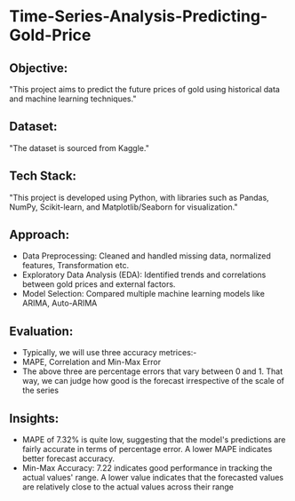 # Time-Series-Analysis-Predicting-Gold-Price

## Objective:
"This project aims to predict the future prices of gold using historical data and machine learning techniques."

## Dataset:
"The dataset is sourced from  Kaggle."

## Tech Stack:
"This project is developed using Python, with libraries such as Pandas, NumPy, Scikit-learn, and Matplotlib/Seaborn for visualization."

## Approach:
- Data Preprocessing: Cleaned and handled missing data, normalized features, Transformation etc.
- Exploratory Data Analysis (EDA): Identified trends and correlations between gold prices and external factors.
- Model Selection: Compared multiple machine learning models like ARIMA, Auto-ARIMA

## Evaluation: 
- Typically, we will use three accuracy metrices:-
- MAPE, Correlation and Min-Max Error
- The above three are percentage errors that vary between 0 and 1. That way, we can judge how good is the forecast irrespective of the scale of the series

## Insights:

- MAPE of 7.32% is quite low, suggesting that the model's predictions are fairly accurate in terms of percentage error. A lower MAPE indicates better forecast accuracy.
- Min-Max Accuracy: 7.22 indicates good performance in tracking the actual values' range. A lower value indicates that the forecasted values are relatively close to the actual values across their range


